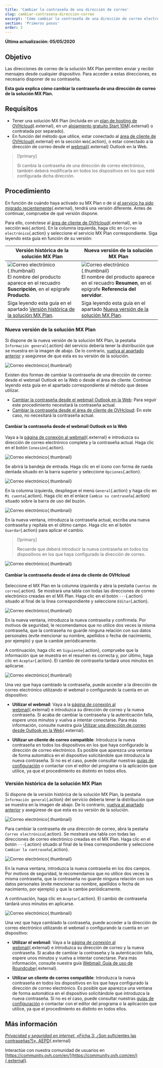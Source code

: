 ```yaml
---
title: 'Cambiar la contraseña de una dirección de correo'
slug: cambiar-contrasena-direccion-correo
excerpt: 'Cómo cambiar la contraseña de una dirección de correo electrónico'
section: 'Primeros pasos'
order: 3
---
```


**Última actualización: 05/05/2020**

## Objetivo

Las direcciones de correo de la solución MX Plan permiten enviar y recibir mensajes desde cualquier dispositivo. Para acceder a estas direcciones, es necesario disponer de su contraseña.

**Esta guía explica cómo cambiar la contraseña de una dirección de correo de la solución MX Plan.**

## Requisitos

- Tener una solución MX Plan (incluida en un [plan de hosting de OVHcloud]({ovh_www}/hosting/){.external}, en un [alojamiento gratuito Start 10M]({ovh_www}/dominios/oferta_hosting_start10m.xml){.external} o contratada por separado).
- En función del método que utilice, estar conectado al [área de cliente de OVHcloud](https://ca.ovh.com/auth/?action=gotomanager){.external} en la sección `Web`{.action}, o estar conectado a la dirección de correo desde el [webmail](https://www.ovh.es/mail/){.external} Outlook en la Web.

> [!primary]
>
> Si cambia la contraseña de una dirección de correo electrónico, también deberá modificarla en todos los dispositivos en los que esté configurada dicha dirección.
>

## Procedimiento

En función de cuándo haya activado su MX Plan o de si [el servicio ha sido migrado recientemente]({ovh_www}/mxplan-migration/){.external}, tendrá una versión diferente. Antes de continuar, compruebe de qué versión dispone. 

Para ello, conéctese al [área de cliente de OVHcloud](https://ca.ovh.com/auth/?action=gotomanager){.external}, en la sección `Web`{.action}. En la columna izquierda, haga clic en `Correo electrónico`{.action} y seleccione el servicio MX Plan correspondiente. Siga leyendo esta guía en función de su versión:

|Versión histórica de la solución MX Plan|Nueva versión de la solución MX Plan|
|---|---|
|![Correo electrónico](images/mxplan-password-legacy-step1.png){.thumbnail}<br> El nombre del producto aparece en el recuadro **Suscripción**, en el epígrafe **Producto**.|![Correo electrónico](images/mxplan-password-new-step1.png){.thumbnail}<br>El nombre del producto aparece en el recuadro **Resumen**, en el epígrafe **Referencia del servidor**.|
|Siga leyendo esta guía en el apartado [Versión histórica de la solución MX Plan](./#version-historica-de-la-solucion-mx-plan_2).|Siga leyendo esta guía en el apartado [Nueva versión de la solución MX Plan](./#nueva-version-de-la-solucion-mx-plan).|

### Nueva versión de la solución MX Plan

Si dispone de la nueva versión de la solución MX Plan, la pestaña `Información general`{.action} del servicio debería tener la distribución que se muestra en la imagen de abajo. De lo contrario, [vuelva al apartado anterior](./#procedimiento) y asegúrese de que esta es su versión de la solución.  

![Correo electrónico](images/mxplan-password-new-step1.png){.thumbnail}

Existen dos formas de cambiar la contraseña de una dirección de correo: desde el webmail Outlook en la Web o desde el área de cliente. Continúe leyendo esta guía en el apartado correspondiente al método que desee utilizar.

- [Cambiar la contraseña desde el webmail Outlook en la Web](./#cambiar-la-contrasena-desde-el-webmail-outlook-en-la-web): Para seguir este procedimiento necesitará la contraseña actual. 
- [Cambiar la contraseña desde el área de cliente de OVHcloud](./#cambiar-la-contrasena-desde-el-area-de-cliente-de-ovhcloud): En este caso, no necesitará la contraseña actual.

#### Cambiar la contraseña desde el webmail Outlook en la Web

Vaya a la [página de conexión al webmail](https://www.ovh.es/mail/){.external} e introduzca su dirección de correo electrónico completa y la contraseña actual. Haga clic en el botón `Conexión`{.action}. 

![Correo electrónico](images/mxplan-password-new-step2.png){.thumbnail}

Se abrirá la bandeja de entrada. Haga clic en el icono con forma de rueda dentada situado en la barra superior y seleccione `Opciones`{.action}.

![Correo electrónico](images/mxplan-password-new-step3.png){.thumbnail}

En la columna izquierda, despliegue el menú `General`{.action} y haga clic en `Mi cuenta`{.action}. Haga clic en el enlace `Cambie su contraseña`{.action} situado sobre la barra de uso del buzón.

![Correo electrónico](images/mxplan-password-new-step4.png){.thumbnail}

En la nueva ventana, introduzca la contraseña actual, escriba una nueva contraseña y repítala en el último campo. Haga clic en el botón  `Guardar`{.action} para aplicar el cambio.

> [!primary]
>
> Recuerde que deberá introducir la nueva contraseña en todos los dispositivos en los que haya configurado la dirección de correo.
>

![Correo electrónico](images/mxplan-password-new-step5.png){.thumbnail}

#### Cambiar la contraseña desde el área de cliente de OVHcloud

Seleccione el MX Plan en la columna izquierda y abra la pestaña `Cuentas de correo`{.action}. Se mostrará una tabla con todas las direcciones de correo electrónico creadas en el MX Plan. Haga clic en el botón `···`{.action} situado al final de la línea correspondiente y seleccione `Editar`{.action}.

![Correo electrónico](images/mxplan-password-new-step6.png){.thumbnail}

En la nueva ventana, introduzca la nueva contraseña y confírmela. Por motivos de seguridad, le recomendamos que no utilice dos veces la misma contraseña, que la contraseña no guarde ninguna relación con sus datos personales (evite mencionar su nombre, apellidos o fecha de nacimiento, por ejemplo) y que la cambie periódicamente.

A continuación, haga clic en `Siguiente`{.action}, compruebe que la información que se muestra en el resumen es correcta y, por último, haga clic en `Aceptar`{.action}. El cambio de contraseña tardará unos minutos en aplicarse.

![Correo electrónico](images/mxplan-password-new-step7.png){.thumbnail}

Una vez que haya cambiado la contraseña, puede acceder a la dirección de correo electrónico utilizando el webmail o configurando la cuenta en un dispositivo:

- **Utilizar el webmail**: Vaya a la [página de conexión al webmail](https://www.ovh.es/mail/){.external} e introduzca su dirección de correo y la nueva contraseña. Si acaba de cambiar la contraseña y la autenticación falla, espere unos minutos y vuelva a intentar conectarse. Para más información, consulte nuestra guía [Utilizar una dirección de correo desde Outlook en la Web](../uso-outlook-en-la-web/){.external}.

- **Utilizar un cliente de correo compatible**: Introduzca la nueva contraseña en todos los dispositivos en los que haya configurado la dirección de correo electrónico. Es posible que aparezca una ventana de forma automática en el dispositivo solicitándole que introduzca la nueva contraseña. Si no es el caso, puede consultar nuestras [guías de configuración](../) o contactar con el editor del programa o la aplicación que utilice, ya que el procedimiento es distinto en todos ellos.

### Versión histórica de la solución MX Plan

Si dispone de la versión histórica de la solución MX Plan, la pestaña `Información general`{.action} del servicio debería tener la distribución que se muestra en la imagen de abajo. De lo contrario, [vuelva al apartado anterior](./#procedimiento) y asegúrese de que esta es su versión de la solución. 

![Correo electrónico](images/mxplan-password-legacy-step1.png){.thumbnail}

Para cambiar la contraseña de una dirección de correo, abra la pestaña `Correo electrónico`{.action}. Se mostrará una tabla con todas las direcciones de correo electrónico creadas en el MX Plan. Haga clic en el botón `···`{.action} situado al final de la línea correspondiente y seleccione `Cambiar la contraseña`{.action}.

![Correo electrónico](images/mxplan-password-legacy-step2.png){.thumbnail}

En la nueva ventana, introduzca la nueva contraseña en los dos campos. Por motivos de seguridad, le recomendamos que no utilice dos veces la misma contraseña, que la contraseña no guarde ninguna relación con sus datos personales (evite mencionar su nombre, apellidos o fecha de nacimiento, por ejemplo) y que la cambie periódicamente.

A continuación, haga clic en `Aceptar`{.action}. El cambio de contraseña tardará unos minutos en aplicarse.

![Correo electrónico](images/mxplan-password-legacy-step3.png){.thumbnail}

Una vez que haya cambiado la contraseña, puede acceder a la dirección de correo electrónico utilizando el webmail o configurando la cuenta en un dispositivo:

- **Utilizar el webmail**: Vaya a la [página de conexión al webmail](https://www.ovh.es/mail/){.external} e introduzca su dirección de correo y la nueva contraseña. Si acaba de cambiar la contraseña y la autenticación falla, espere unos minutos y vuelva a intentar conectarse. Para más información, consulte nuestra guía [Webmail: Guía de uso de Roundcube](../webmail_guia_de_uso_de_roundcube/){.external}.

- **Utilizar un cliente de correo compatible**: Introduzca la nueva contraseña en todos los dispositivos en los que haya configurado la dirección de correo electrónico. Es posible que aparezca una ventana de forma automática en el dispositivo solicitándole que introduzca la nueva contraseña. Si no es el caso, puede consultar nuestras [guías de configuración](../) o contactar con el editor del programa o la aplicación que utilice, ya que el procedimiento es distinto en todos ellos.

## Más información

[*Privacidad y seguridad en internet*, «Ficha 3: ¿Son suficientes las contraseñas?)», AEPD](https://www.aepd.es/media/guias/guia-privacidad-y-seguridad-en-internet.pdf){.external}

Interactúe con nuestra comunidad de usuarios en [https://community.ovh.com/en/](https://community.ovh.com/en/){.external}.
